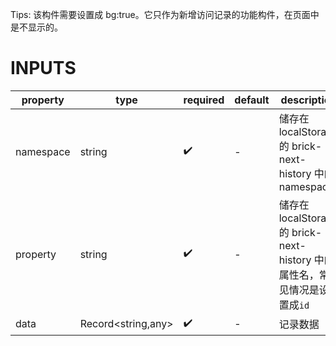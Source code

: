 [//]: # "atom-bricks/other/push-history-record.ts"

Tips: 该构件需要设置成 bg:true。它只作为新增访问记录的功能构件，在页面中是不显示的。

# INPUTS

| property  | type               | required | default | description                                                                 |
| --------- | ------------------ | -------- | ------- | --------------------------------------------------------------------------- |
| namespace | string             | ✔️       | -       | 储存在 localStorage 的 brick-next-history 中的 namespace                    |
| property  | string             | ✔️       | -       | 储存在 localStorage 的 brick-next-history 中的 属性名，常见情况是设置成`id` |
| data      | Record<string,any> | ✔️       | -       | 记录数据                                                                    |
